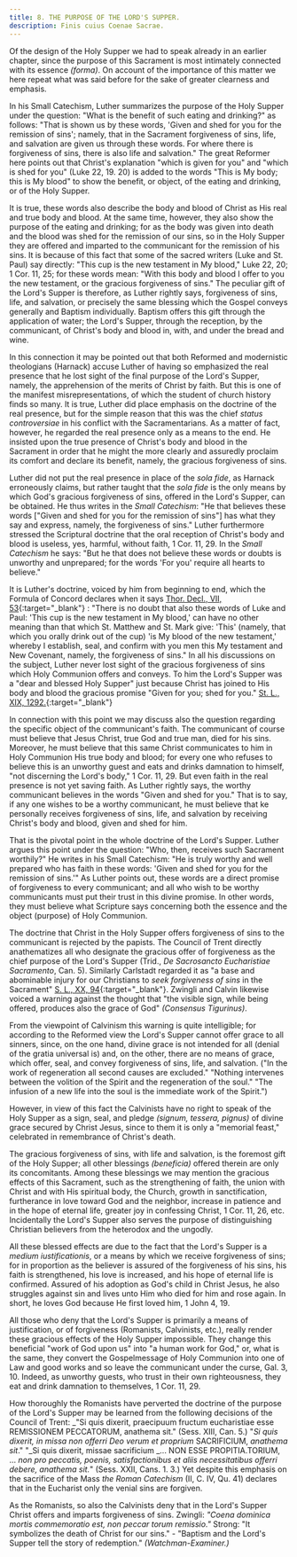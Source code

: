 ```yaml
---
title: 8. THE PURPOSE OF THE LORD'S SUPPER.
description: Finis cuius Coenae Sacrae.
---
```


Of the design of the Holy Supper we had to speak already in an earlier chapter, since the purpose of this Sacrament is most intimately connected with its essence _(forma)_. On account of the importance of this matter we here repeat what was said before for the sake of greater clearness and emphasis.

In his Small Catechism, Luther summarizes the purpose of the Holy Supper under the question: "What is the benefit of such eating and drinking?" as follows: "That is shown us by these words, 'Given and shed for you for the remission of sins'; namely, that in the Sacrament forgiveness of sins, life, and salvation are given us through these words. For where there is forgiveness of sins, there is also life and salvation." The great Reformer here points out that Christ's explanation "which is given for you" and "which is shed for you" (Luke 22, 19. 20) is added to the words "This is My body; this is My blood" to show the benefit, or object, of the eating and drinking, or of the Holy Supper.

It is true, these words also describe the body and blood of Christ as His real and true body and blood. At the same time, however, they also show the purpose of the eating and drinking; for as the body was given into death and the blood was shed for the remission of our sins, so in the Holy Supper they are offered and imparted to the communicant for the remission of his sins. It is because of this fact that some of the sacred writers (Luke and St. Paul) say directly: "This cup is the new testament in My blood," Luke 22, 20; 1 Cor. 11, 25; for these words mean: "With this body and blood I offer to you the new testament, or the gracious forgiveness of sins." The peculiar gift of the Lord's Supper is therefore, as Luther rightly says, forgiveness of sins, life, and salvation, or precisely the same blessing which the Gospel conveys generally and Baptism individually. Baptism offers this gift through the application of water; the Lord's Supper, through the reception, by the communicant, of Christ's body and blood in, with, and under the bread and wine.

In this connection it may be pointed out that both Reformed and modernistic theologians (Harnack) accuse Luther of having so emphasized the real presence that he lost sight of the final purpose of the Lord's Supper, namely, the apprehension of the merits of Christ by faith. But this is one of the manifest misrepresentations, of which the student of church history finds so many. It is true, Luther did place emphasis on the doctrine of the real presence, but for the simple reason that this was the chief _status controversiae_ in his conflict with the Sacramentarians. As a matter of fact, however, he regarded the real presence only as a means to the end. He insisted upon the true presence of Christ's body and blood in the Sacrament in order that he might the more clearly and assuredly proclaim its comfort and declare its benefit, namely, the gracious forgiveness of sins.

Luther did not put the real presence in place of the _sola fide_, as Harnack erroneously claims, but rather taught that the _sola fide_ is the only means by which God's gracious forgiveness of sins, offered in the Lord's Supper, can be obtained. He thus writes in the _Small Catechism_: "He that believes these words ["Given and shed for you for the remission of sins"] has what they say and express, namely, the forgiveness of sins." Luther furthermore stressed the Scriptural doctrine that the oral reception of Christ's body and blood is useless, yes, harmful, without faith, 1 Cor. 11, 29. In the _Small Catechism_ he says: "But he that does not believe these words or doubts is unworthy and unprepared; for the words 'For you' require all hearts to believe."

It is Luther's doctrine, voiced by him from beginning to end, which the Formula of Concord declares when it says [Thor. Decl., VII, 53](https://boc.confident.faith/lc-sa-0053){:target="_blank"} : "There is no doubt that also these words of Luke and Paul: 'This cup is the new testament in My blood,' can have no other meaning than that which St. Matthew and St. Mark give: 'This' (namely, that which you orally drink out of the cup) 'is My blood of the new testament,' whereby I establish, seal, and confirm with you men this My testament and New Covenant, namely, the forgiveness of sins." In all his discussions on the subject, Luther never lost sight of the gracious forgiveness of sins which Holy Communion offers and conveys. To him the Lord's Supper was a "dear and blessed Holy Supper" just because Christ has joined to His body and blood the gracious promise "Given for you; shed for you." [St. L., XIX, 1292.](https://archive.org/details/st-l-19-deep-l-en/page/n725/mode/2up){:target="_blank"}

In connection with this point we may discuss also the question regarding the specific object of the communicant's faith. The communicant of course must believe that Jesus Christ, true God and true man, died for his sins. Moreover, he must believe that this same Christ communicates to him in Holy Communion His true body and blood; for every one who refuses to believe this is an unworthy guest and eats and drinks damnation to himself, "not discerning the Lord's body," 1 Cor. 11, 29. But even faith in the real presence is not yet saving faith. As Luther rightly says, the worthy communicant believes in the words "Given and shed for you." That is to say, if any one wishes to be a worthy communicant, he must believe that ke personally receives forgiveness of sins, life, and salvation by receiving Christ's body and blood, given and shed for him.

That is the pivotal point in the whole doctrine of the Lord's Supper. Luther argues this point under the question: "Who, then, receives such Sacrament worthily?" He writes in his Small Catechism: "He is truly worthy and well prepared who has faith in these words: 'Given and shed for you for the remission of sins.'" As Luther points out, these words are a direct promise of forgiveness to every communicant; and all who wish to be worthy communicants must put their trust in this divine promise. In other words, they must believe what Scripture says concerning both the essence and the object (purpose) of Holy Communion.

The doctrine that Christ in the Holy Supper offers forgiveness of sins to the communicant is rejected by the papists. The Council of Trent directly anathematizes all who designate the gracious offer of forgiveness as the chief purpose of the Lord's Supper (Trid., _De Sacrosancto Eucharistiae Sacramento_, Can. 5). Similarly Carlstadt regarded it as "a base and abominable injury for our Christians to _seek forgiveness of sins_ in the Sacrament" [S. L., XX, 94](https://archive.org/details/st-l-20-deep-l-en/page/117/mode/2up){:target="_blank"}. Zwingli and Calvin likewise voiced a warning against the thought that "the visible sign, while being offered, produces also the grace of God" _(Consensus Tigurinus)_.

From the viewpoint of Calvinism this warning is quite intelligible; for according to the Reformed view the Lord's Supper cannot offer grace to all sinners, since, on the one hand, divine grace is not intended for all (denial of the gratia universal is) and, on the other, there are no means of grace, which offer, seal, and convey forgiveness of sins, life, and salvation. ("In the work of regeneration all second causes are excluded." "Nothing intervenes between the volition of the Spirit and the regeneration of the soul." "The infusion of a new life into the soul is the immediate work of the Spirit.")

However, in view of this fact the Calvinists have no right to speak of the Holy Supper as a sign, seal, and pledge _(signum, tessera, pignus)_ of divine grace secured by Christ Jesus, since to them it is only a "memorial feast," celebrated in remembrance of Christ's death.

The gracious forgiveness of sins, with life and salvation, is the foremost gift of the Holy Supper; all other blessings _(beneficia)_ offered therein are only its concomitants. Among these blessings we may mention the gracious effects of this Sacrament, such as the strengthening of faith, the union with Christ and with His spiritual body, the Church, growth in sanctification, furtherance in love toward God and the neighbor, increase in patience and in the hope of eternal life, greater joy in confessing Christ, 1 Cor. 11, 26, etc. Incidentally the Lord's Supper also serves the purpose of distinguishing Christian believers from the heterodox and the ungodly.

All these blessed effects are due to the fact that the Lord's Supper is a _medium iustificationis_, or a means by which we receive forgiveness of sins; for in proportion as the believer is assured of the forgiveness of his sins, his faith is strengthened, his love is increased, and his hope of eternal life is confirmed. Assured of his adoption as God's child in Christ Jesus, he also struggles against sin and lives unto Him who died for him and rose again. In short, he loves God because He first loved him, 1 John 4, 19.

All those who deny that the Lord's Supper is primarily a means of justification, or of forgiveness (Romanists, Calvinists, etc.), really render these gracious effects of the Holy Supper impossible. They change this beneficial "work of God upon us" into "a human work for God," or, what is the same, they convert the Gospelmessage of Holy Communion into one of Law and good works and so leave the communicant under the curse, Gal. 3, 10. Indeed, as unworthy guests, who trust in their own righteousness, they eat and drink damnation to themselves, 1 Cor. 11, 29.

How thoroughly the Romanists have perverted the doctrine of the purpose of the Lord's Supper may be learned from the following decisions of the Council of Trent: _"Si quis dixerit, praecipuum fructum eucharistiae esse REMISSIONEM PECCATORUM, anathema sit." (Sess. XIII, Can. 5.) "_Si quis dixerit, in missa non offerri Deo verum et proprium_ SACRIFICIUM, _anathema sit_." "_Si quis dixerit, missae sacrificium _... NON ESSE PROPITIA.TORIUM, ... _non pro peccatis, poenis, satisfactionibus et aliis necessitatibus offerri debere, anathema sit._" (Sess. XXII, Cans. 1. 3.) Yet despite this emphasis on the sacrifice of the Mass _the Roman Catechism_ (II, C. IV, Qu. 41) declares that in the Eucharist only the venial sins are forgiven.

As the Romanists, so also the Calvinists deny that in the Lord's Supper Christ offers and imparts forgiveness of sins. Zwingli: _"Coena dominica mortis commemoratio est, non peccar torum remissio."_ Strong: "It symbolizes the death of Christ for our sins." - "Baptism and the Lord's Supper tell the story of redemption." _(Watchman-Examiner.)_